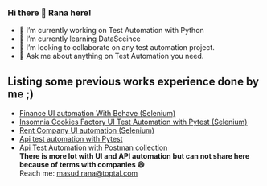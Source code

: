 ### Hi there 👋 Rana here!
- 🔭 I’m currently working on Test Automation with Python
- 🌱 I’m currently learning DataSceince
- 👯 I’m looking to collaborate on any test automation project.
- 💬 Ask me about anything on Test Automation you need.<br>
## Listing some previous works experience done by me ;)
* <a href='https://github.com/masudr4n4/assure_test_automation'>Finance UI automation With Behave  (Selenium)</a>
* <a href='https://github.com/masudr4n4/insomnia-cookies-ui-automation'> Insomnia Cookies Factory UI Test Automation with Pytest  (Selenium)</a>
* <a href='https://github.com/masudr4n4/speedhome'>Rent Company UI automation (Selenium)</a>
* <a href='https://github.com/masudr4n4/remoteplatz'> Api test automation with Pytest </a>
* <a href='https://github.com/masudr4n4/rest_api_testing_postman'> Api Test Automation with Postman collection </a> <br>
<b> There is more lot with UI and API automation but can not share here because of terms with companies 😄 </b><br>
Reach me: masud.rana@toptal.com
<!--
**masudr4n4/masudr4n4** is a ✨ _special_ ✨ repository because its `README.md` (this file) appears on your GitHub profile.

Here are some ideas to get you started:

- 🔭 I’m currently working on ...
- 🌱 I’m currently learning ...
- 👯 I’m looking to collaborate on ...
- 🤔 I’m looking for help with ...
- 💬 Ask me about ...
- 📫 How to reach me: ...
- 😄 Pronouns: ...
- ⚡ Fun fact: ...
-->
